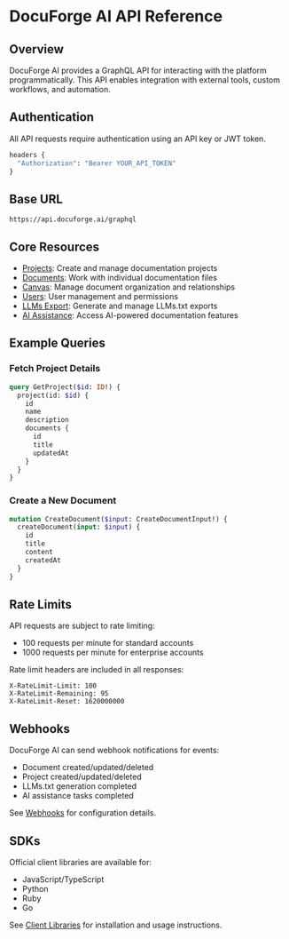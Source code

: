 # DocuForge AI API Reference

## Overview

DocuForge AI provides a GraphQL API for interacting with the platform programmatically. This API enables integration with external tools, custom workflows, and automation.

## Authentication

All API requests require authentication using an API key or JWT token.

```graphql
headers {
  "Authorization": "Bearer YOUR_API_TOKEN"
}
```

## Base URL

```
https://api.docuforge.ai/graphql
```

## Core Resources

- [Projects](./projects.md): Create and manage documentation projects
- [Documents](./documents.md): Work with individual documentation files
- [Canvas](./canvas.md): Manage document organization and relationships
- [Users](./users.md): User management and permissions
- [LLMs Export](./llms-export.md): Generate and manage LLMs.txt exports
- [AI Assistance](./ai-assistance.md): Access AI-powered documentation features

## Example Queries

### Fetch Project Details

```graphql
query GetProject($id: ID!) {
  project(id: $id) {
    id
    name
    description
    documents {
      id
      title
      updatedAt
    }
  }
}
```

### Create a New Document

```graphql
mutation CreateDocument($input: CreateDocumentInput!) {
  createDocument(input: $input) {
    id
    title
    content
    createdAt
  }
}
```

## Rate Limits

API requests are subject to rate limiting:

- 100 requests per minute for standard accounts
- 1000 requests per minute for enterprise accounts

Rate limit headers are included in all responses:

```
X-RateLimit-Limit: 100
X-RateLimit-Remaining: 95
X-RateLimit-Reset: 1620000000
```

## Webhooks

DocuForge AI can send webhook notifications for events:

- Document created/updated/deleted
- Project created/updated/deleted
- LLMs.txt generation completed
- AI assistance tasks completed

See [Webhooks](./webhooks.md) for configuration details.

## SDKs

Official client libraries are available for:

- JavaScript/TypeScript
- Python
- Ruby
- Go

See [Client Libraries](./client-libraries.md) for installation and usage instructions.
